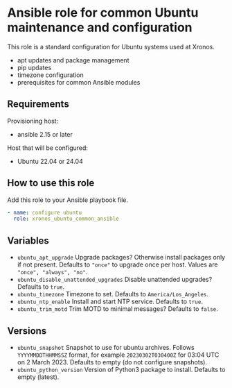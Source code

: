 # Ansible role for common Ubuntu maintenance and configuration

This role is a standard configuration for Ubuntu systems used at Xronos.

- apt updates and package management
- pip updates
- timezone configuration
- prerequisites for common Ansible modules

## Requirements

Provisioning host:

- ansible 2.15 or later

Host that will be configured:

- Ubuntu 22.04 or 24.04

## How to use this role

Add this role to your Ansible playbook file.

```yaml
- name: configure ubuntu
  role: xronos_ubuntu_common_ansible
```

## Variables

- `ubuntu_apt_upgrade` Upgrade packages? Otherwise install packages only if not present. Defaults to `"once"` to upgrade once per host. Values are `"once", "always", "no"`.
- `ubuntu_disable_unattended_upgrades` Disable unattended upgrades? Defaults to `true`.
- `ubuntu_timezone` Timezone to set. Defaults to `America/Los_Angeles`.
- `ubuntu_ntp_enable` Install and start NTP service. Defaults to `true`.
- `ubuntu_trim_motd` Trim MOTD to minimal messages? Defaults to `false`.

## Versions

- `ubuntu_snapshot` Snapshot to use for ubuntu archives. Follows `YYYYMMDDTHHMMSSZ` format, for example `20230302T030400Z` for 03:04 UTC on 2 March 2023. Defaults to empty (do not configure snapshots).
- `ubuntu_python_version` Version of Python3 package to install. Defaults to empty (latest).
